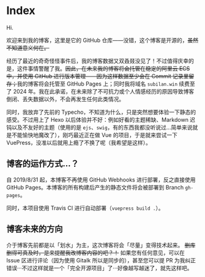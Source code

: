 # Index

Hi.

欢迎来到我的博客，这里是它的 GitHub 仓库——没错，这个博客是开源的，~~虽然不知道意义何在。~~

经历了最近的奇奇怪怪事件后，我的博客数据又双叒叕没见了！不过值得庆幸的是，这件事情警醒了我。~~因此，在未来我的博客将会托管在稳定的阿里云 ECS 中，并使用 GitHub 进行版本管理——因为这样数据至少会在 Commit 记录里留存；~~我的博客将会托管至 GitHub Pages 上；同时我将域名 `subilan.win` 续费至了 2024 年。我在此承诺，在未来除了不可抗力或个人情感经历的原因导致博客倒闭、丢失数据以外，不会再发生任何此类情况。

同时，我放弃了先前的 Typecho，不知道为什么，只是突然想要体验一下静态的感受。不过用上了 Hexo 以后体验并不好：例如好看的主题稀缺、Markdown 迟钝以及不友好的主题（使用的是 `ejs`、`swig`，有的东西我都没听说过...简单来说就是不能愉快地魔改了），刚巧最近正在做 Vue 的项目，于是就来尝试一下 VuePress，没准以后就用上瘾了不换了呢（我希望是这样）。

## 博客的运作方式...？

自 2019/8/31 起，本博客不再使用 GitHub Webhooks 进行部署，反之直接使用 GitHub Pages。本博客的所有构建后产生的静态文件将会被部署到 Branch `gh-pages`。

同时，本项目使用 Travis CI 进行自动部署（`vuepress build .`）。

## 博客未来的方向

介于博客先前都是以「划水」为主，这次博客将会「尽量」变得技术起来。 ~~删库删得可真及时，是来提醒我改博客内容的吧？！~~ 如果您有任何意见，可以在 Issue 区进行评论（因为使用 Gitalk 所以是同步的），甚至您可以提 PR 为我纠正错误···不过这样就是一个「完全开源项目」了···好像越写越迷了，就先这样吧。